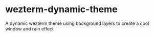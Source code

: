 # wezterm-dynamic-theme
A dynamic wezterm theme using background layers to create a cool window and rain effect
